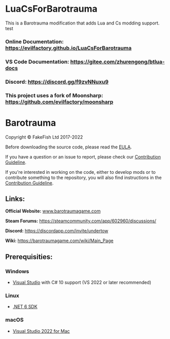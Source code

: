 # LuaCsForBarotrauma 
This is a Barotrauma modification that adds Lua and Cs modding support. test

### Online Documentation: https://evilfactory.github.io/LuaCsForBarotrauma
### VS Code Documentation: https://gitee.com/zhurengong/btlua-docs
### Discord: https://discord.gg/f9zvNNuxu9

### This project uses a fork of Moonsharp: https://github.com/evilfactory/moonsharp

# Barotrauma

Copyright © FakeFish Ltd 2017-2022

Before downloading the source code, please read the [EULA](EULA.txt).

If you have a question or an issue to report, please check our [Contribution Guideline](https://github.com/Regalis11/Barotrauma/blob/master/CONTRIBUTING.md).

If you're interested in working on the code, either to develop mods or to contribute something to the repository, you will also find instructions in the [Contribution Guideline](https://github.com/Regalis11/Barotrauma/blob/master/CONTRIBUTING.md).

## Links:

**Official Website:** www.barotraumagame.com

**Steam Forums:** https://steamcommunity.com/app/602960/discussions/

**Discord:** https://discordapp.com/invite/undertow

**Wiki:** https://barotraumagame.com/wiki/Main_Page

## Prerequisities:
### Windows
- [Visual Studio](https://www.visualstudio.com/vs/community/) with C# 10 support (VS 2022 or later recommended)
### Linux
- [.NET 6 SDK](https://docs.microsoft.com/en-us/dotnet/core/install/linux)
### macOS
- [Visual Studio 2022 for Mac](https://visualstudio.microsoft.com/vs/mac/)
